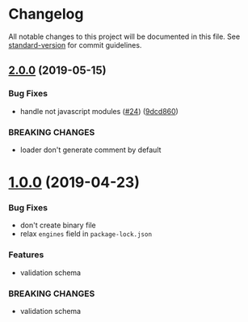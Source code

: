 # Changelog

All notable changes to this project will be documented in this file. See [standard-version](https://github.com/conventional-changelog/standard-version) for commit guidelines.

## [2.0.0](https://github.com/webpack-contrib/null-loader/compare/v1.0.0...v2.0.0) (2019-05-15)


### Bug Fixes

* handle not javascript modules ([#24](https://github.com/webpack-contrib/null-loader/issues/24)) ([9dcd860](https://github.com/webpack-contrib/null-loader/commit/9dcd860))


### BREAKING CHANGES

* loader don't generate comment by default



<a name="1.0.0"></a>
# [1.0.0](https://github.com/webpack-contrib/css-loader/compare/v1.0.0) (2019-04-23)


### Bug Fixes

* don't create binary file
* relax `engines` field in `package-lock.json`

### Features

* validation schema


### BREAKING CHANGES

* validation schema
